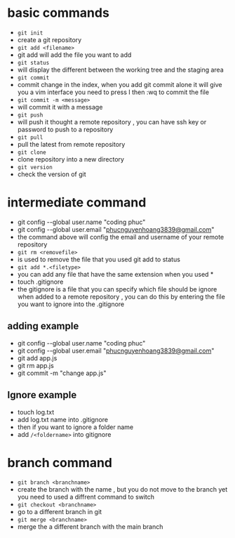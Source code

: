 # basic commands 

- `git init`
- create a git repository 
- `git add <filename>`
- git add will add the file you want to add 
- `git status`
- will display the different between the working tree and the staging area 
- `git commit`
- commit change in the index, when you add git commit alone it will give you a vim interface you need to press I then :wq to commit the file 
- `git commit -m <message>`
- will commit it with a message 
- `git push`
- will push it thought a remote repository  , you can have ssh key or password to push to a repository 
- `git pull`
- pull the latest from remote repository 
- `git clone`
- clone repository into a new directory 
- `git version`
- check the version of git 
# intermediate command  
- git config --global user.name "coding phuc"
- git config --global user.email "phucnguyenhoang3839@gmail.com"
- the command above will config the email and username of your remote repository 
- `git rm <removefile>`
- is used to remove the file that you used git add to status 
- `git add *.<filetype>`
- you can add any file that have the same extension when you used *
- touch .gitignore 
- the gitignore is a file that you can specify which file should be ignore when added to a remote repository , you can do this by entering the file you want to ignore into the .gitignore  

## adding example 
- git config --global user.name "coding phuc"
- git config --global user.email "phucnguyenhoang3839@gmail.com"
- git add app.js 
- git rm app.js 
- git commit -m "change app.js"
## Ignore example 

- touch log.txt 
- add log.txt name into .gitignore   
- then if you want to ignore a folder name 
- add `/<foldername>` into gitignore 

# branch command 
- `git branch <branchname>`
- create the branch with the name , but you do not move to the branch yet you need to used a diffrent command to switch 
- `git checkout <branchname>`
- go to a different branch in git 
- `git merge <branchname>`
- merge the a different branch with the main branch